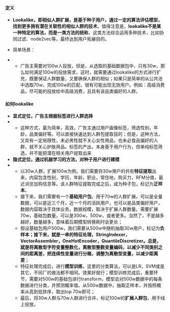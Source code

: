 #### 定义

- **Lookalike，即相似人群扩展，是基于种子用户，通过一定的算法评估模型，找到更多拥有潜在关联性的相似人群的技术**。值得注意是，**lookalike不是某一种特定的算法，而是一类方法的统称**，这类方法综合运用多种技术，比如协同过滤、node2vec等，最终达到用户拓展目的。

- 简单场景：
- - 广告主需要对100w人投放，但是，从选取的基础数据包中，只有30w，那么如何满足100w的投放需求，这时，就需要通过lookalike的方式进行扩充，既要保证人群数量，又要确保人群的相似；如果只是简单的从公共池中选取70w，完成100w的匹配，很有可能出现无效用户。例如：高级消费品，尽可能的投放给中高级消费，且具有该品类偏好的人群。

#### 如何lookalike

- **显式定位，广告主根据标签进行人群选择**
- - 这种方式，最为简单，高效。广告主通过用户画像标签，筛选性别，年龄，品类偏好等。可以直接快速达到人群包提取目的；但是，这种方法，又具有一定局限性，未必男性就不关心女性用品，也未必食品偏好的人群，就不关心护肤用品。标签的产出，本身基于用户行为，但单纯标签筛选，并不能把潜在相关用户提取出来
- **隐式定位，通过机器学习的方法，对种子用户进行建模**
- - 以30w人群，扩展100w为例。我们需要将30w用户的共有**特征提取**出来，内容包含性别，学历，年龄，职业，常住地，购买力，RFM分值，最近浏览加购信息等。该人群特征提取完成之后，成为种子包，标记为**正样本**。
  - 接下来，我们需要有一个**基础用户包**，用于70w的人群扩展，可以是全量数据，可以是近三个月，近一个月的活跃用户，也可以是品类偏好用户，数据内容取决于具体业务。数据规模，取决于扩展人群数量。需要扩展70w，基础包数量，可以是300w，500w，或者更多。当然了，不是越多越好，数量越多，意味着后期模型转换耗时会更长；
  - 假设基础包用户500w，我们需要从500w中随机抽取30w用户，标记为**负样本；**接下来，就是一串的特征处理，StringIndexer，VectorAssembler，OneHotEncoder，QuantileDiscretizer。总是，就是**将离散型字符变量整数化，离散型整数变量编码，以减少不同类别之间的距离差，把连续性变量进行分箱，调整为离散型变量，以减少距离差**；
  - 特征处理完成后，进行**模型训练**，这里的分类算法，可以是LR，SVM或是其它，不同厂的做法都不相同。效果好就行；模型训练完成后，重要环节，需要对500w的基础包进行transform，模型会对500w数据中的每条数据进行分类，并预测概率值。从500w数据中，抽取正样本，并按照概率从高到低排序，取出top 70w即可；
  - 最后，将30w人群与70w人群进行合并，标记100w的**扩展人群包**，用于线上投放。